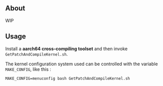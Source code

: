 About
-----

WIP

Usage
-----

Install a **aarch64 cross-compiling toolset** and then invoke `GetPatchAndCompileKernel.sh`.

The kernel configuration system used can be controlled with the
variable `MAKE_CONFIG`, like this :

`MAKE_CONFIG=menuconfig bash GetPatchAndCompileKernel.sh`


